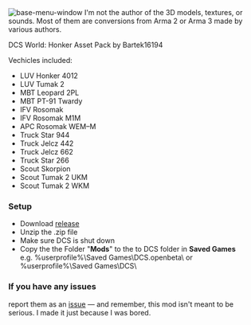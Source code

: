 <img alt="base-menu-window" src="https://github.com/user-attachments/assets/2d725485-93b5-477e-b617-50b6a21cf0d4" />
I'm not the author of the 3D models, textures, or sounds.
Most of them are conversions from Arma 2 or Arma 3 made by various authors.

DCS World: Honker Asset Pack by Bartek16194

Vechicles included:
- LUV Honker 4012
- LUV Tumak 2
- MBT Leopard 2PL
- MBT PT-91 Twardy
- IFV Rosomak
- IFV Rosomak M1M
- APC Rosomak WEM–M
- Truck Star 944
- Truck Jelcz 442
- Truck Jelcz 662
- Truck Star 266
- Scout Skorpion
- Scout Tumak 2 UKM
- Scout Tumak 2 WKM

### Setup
- Download [release](https://github.com/Bartek16194/Honker-Asset-Pack/releases)
- Unzip the .zip file
- Make sure DCS is shut down
- Copy the the Folder "**Mods**" to the to DCS folder in **Saved Games**  
  e.g. %userprofile%\Saved Games\DCS.openbeta\ or %userprofile%\Saved Games\DCS\

### If you have any issues
report them as an [issue](https://github.com/Bartek16194/Honker-Asset-Pack/issues) — and remember, this mod isn't meant to be serious. I made it just because I was bored.
